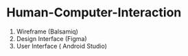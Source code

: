 # Human-Computer-Interaction

1. Wireframe (Balsamiq)
2. Design Interface (Figma)
3. User Interface ( Android Studio)
